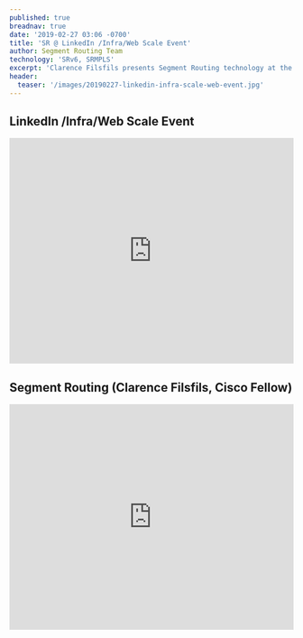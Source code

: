 ```yaml
---
published: true
breadnav: true
date: '2019-02-27 03:06 -0700'
title: 'SR @ LinkedIn /Infra/Web Scale Event'
author: Segment Routing Team
technology: 'SRv6, SRMPLS'
excerpt: 'Clarence Filsfils presents Segment Routing technology at the LinkedIn /Infra/Web Scale Event'
header:
  teaser: '/images/20190227-linkedin-infra-scale-web-event.jpg'
---
```


## LinkedIn /Infra/Web Scale Event
<iframe width="100%" height="400px" src="https://www.youtube.com/embed/An9neQzho1Q" frameborder="0" allowfullscreen></iframe> 
 
## Segment Routing (Clarence Filsfils, Cisco Fellow)
<iframe width="100%" height="400px" src="https://www.youtube.com/embed/zoSmj8JzBMM" frameborder="0" allowfullscreen></iframe> 
